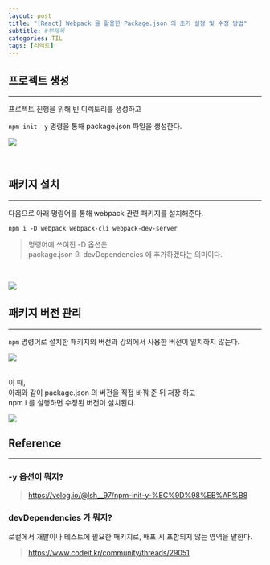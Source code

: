 ```yaml
---
layout: post
title: "[React] Webpack 을 활용한 Package.json 의 초기 설정 및 수정 방법"
subtitle: #부제목
categories: TIL
tags: [리액트]
---
```



## 프로젝트 생성
---

프로젝트 진행을 위해 빈 디렉토리를 생성하고 

`npm init -y` 명령을 통해 package.json 파일을 생성한다.

![](https://img1.daumcdn.net/thumb/R1280x0/?scode=mtistory2&fname=https%3A%2F%2Fblog.kakaocdn.net%2Fdn%2Fk0PCN%2FbtrXJq0121e%2Fg2HJuwMli8s3CHmXIUrkc1%2Fimg.png)

<br>

## 패키지 설치
---

다음으로 아래 명령어를 통해 webpack 관련 패키지를 설치해준다.
```
npm i -D webpack webpack-cli webpack-dev-server
```
> 명령어에 쓰여진 -D 옵션은<br>
package.json 의 devDependencies 에 추가하겠다는 의미이다.

<br>

![](https://img1.daumcdn.net/thumb/R1280x0/?scode=mtistory2&fname=https%3A%2F%2Fblog.kakaocdn.net%2Fdn%2FowtpQ%2FbtrXGTKo4X0%2FTLamDP94ZyVYa7aQz2co70%2Fimg.jpg)



## 패키지 버전 관리
---

`npm` 명령어로 설치한 패키지의 버전과 강의에서 사용한 버전이 일치하지 않는다.

![](https://img1.daumcdn.net/thumb/R1280x0/?scode=mtistory2&fname=https%3A%2F%2Fblog.kakaocdn.net%2Fdn%2Fb4w7ZS%2FbtrXGUWShnI%2FrK4nVZGf9KMF7mLspsWbO1%2Fimg.jpg)
<br>
<br>

이 때,<br>
아래와 같이 package.json 의 버전을 직접 바꿔 준 뒤 저장 하고<br>
npm i 를 실행하면 수정된 버전이 설치된다.

![](https://img1.daumcdn.net/thumb/R1280x0/?scode=mtistory2&fname=https%3A%2F%2Fblog.kakaocdn.net%2Fdn%2FchSxOV%2FbtrXIzDY7v6%2FYdei1VfiV3ezOjCqlaELbK%2Fimg.jpg)


## Reference
---
### -y 옵션이 뭐지?
> <https://velog.io/@lsh__97/npm-init-y-%EC%9D%98%EB%AF%B8>

### devDependencies 가 뭐지?
로컬에서 개발이나 테스트에 필요한 패키지로, 배포 시 포함되지 않는 영역을 말한다.
> <https://www.codeit.kr/community/threads/29051>